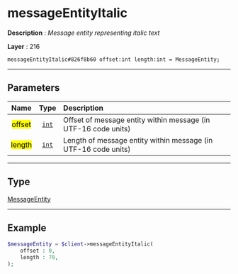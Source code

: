 # messageEntityItalic

**Description** : *Message entity representing italic text*

**Layer** : 216

```tl
messageEntityItalic#826f8b60 offset:int length:int = MessageEntity;
```

---

## Parameters

| Name | Type | Description |
| :---: | :---: | :--- |
| <mark>offset</mark> | [`int`](type/int) | Offset of message entity within message (in UTF-16 code units) |
| <mark>length</mark> | [`int`](type/int) | Length of message entity within message (in UTF-16 code units) |

---

## Type

[MessageEntity](type/MessageEntity)

---

## Example

```php
$messageEntity = $client->messageEntityItalic(
	offset : 0,
	length : 70,
);
```